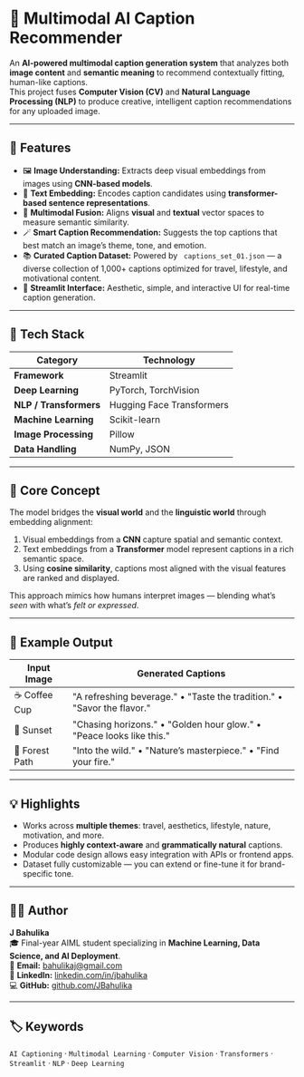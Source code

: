 # 🧠 Multimodal AI Caption Recommender

An **AI-powered multimodal caption generation system** that analyzes both **image content** and **semantic meaning** to recommend contextually fitting, human-like captions.  
This project fuses **Computer Vision (CV)** and **Natural Language Processing (NLP)** to produce creative, intelligent caption recommendations for any uploaded image.

---

## 🚀 Features

- 🖼️ **Image Understanding:** Extracts deep visual embeddings from images using **CNN-based models**.  
- 💬 **Text Embedding:** Encodes caption candidates using **transformer-based sentence representations**.  
- 🔗 **Multimodal Fusion:** Aligns **visual** and **textual** vector spaces to measure semantic similarity.  
- 🪄 **Smart Caption Recommendation:** Suggests the top captions that best match an image’s theme, tone, and emotion.  
- 📚 **Curated Caption Dataset:** Powered by ` captions_set_01.json` — a diverse collection of 1,000+ captions optimized for travel, lifestyle, and motivational content.  
- 🎨 **Streamlit Interface:** Aesthetic, simple, and interactive UI for real-time caption generation.  

---

## 🧰 Tech Stack

| Category | Technology |
|-----------|-------------|
| **Framework** | Streamlit |
| **Deep Learning** | PyTorch, TorchVision |
| **NLP / Transformers** | Hugging Face Transformers |
| **Machine Learning** | Scikit-learn |
| **Image Processing** | Pillow |
| **Data Handling** | NumPy, JSON |

---

## 🧠 Core Concept

The model bridges the **visual world** and the **linguistic world** through embedding alignment:  
1. Visual embeddings from a **CNN** capture spatial and semantic context.  
2. Text embeddings from a **Transformer** model represent captions in a rich semantic space.  
3. Using **cosine similarity**, captions most aligned with the visual features are ranked and displayed.  

This approach mimics how humans interpret images — blending what’s *seen* with what’s *felt or expressed*.


---

## 🧩 Example Output

| Input Image | Generated Captions |
|--------------|-------------------|
| ☕ Coffee Cup | "A refreshing beverage." • "Taste the tradition." • "Savor the flavor." |
| 🌅 Sunset | "Chasing horizons." • "Golden hour glow." • "Peace looks like this." |
| 🌿 Forest Path | "Into the wild." • "Nature’s masterpiece." • "Find your fire." |

---

## 💡 Highlights

- Works across **multiple themes**: travel, aesthetics, lifestyle, nature, motivation, and more.  
- Produces **highly context-aware** and **grammatically natural** captions.  
- Modular code design allows easy integration with APIs or frontend apps.  
- Dataset fully customizable — you can extend or fine-tune it for brand-specific tone.

---

## 🧑‍💻 Author

**J Bahulika**  
🎓 Final-year AIML student specializing in **Machine Learning, Data Science, and AI Deployment**.  
📧 **Email:** [bahulikaj@gmail.com](mailto:bahulikaj@gmail.com)  
🔗 **LinkedIn:** [linkedin.com/in/jbahulika](https://www.linkedin.com/in/jbahulika)  
💻 **GitHub:** [github.com/JBahulika](https://github.com/JBahulika)



---

## 🏷️ Keywords

`AI Captioning` · `Multimodal Learning` · `Computer Vision` · `Transformers` · `Streamlit` · `NLP` · `Deep Learning`  


